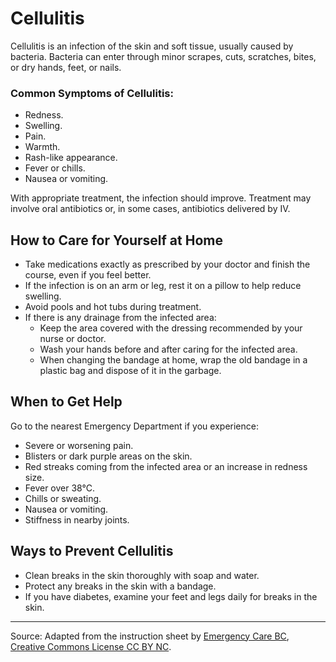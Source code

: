 # Cellulitis

Cellulitis is an infection of the skin and soft tissue, usually caused by bacteria. Bacteria can enter through minor scrapes, cuts, scratches, bites, or dry hands, feet, or nails.

### Common Symptoms of Cellulitis:
- Redness.
- Swelling.
- Pain.
- Warmth.
- Rash-like appearance.
- Fever or chills.
- Nausea or vomiting.

With appropriate treatment, the infection should improve. Treatment may involve oral antibiotics or, in some cases, antibiotics delivered by IV.

## How to Care for Yourself at Home

- Take medications exactly as prescribed by your doctor and finish the course, even if you feel better.
- If the infection is on an arm or leg, rest it on a pillow to help reduce swelling.
- Avoid pools and hot tubs during treatment.
- If there is any drainage from the infected area:
  - Keep the area covered with the dressing recommended by your nurse or doctor.
  - Wash your hands before and after caring for the infected area.
  - When changing the bandage at home, wrap the old bandage in a plastic bag and dispose of it in the garbage.

## When to Get Help

Go to the nearest Emergency Department if you experience:
- Severe or worsening pain.
- Blisters or dark purple areas on the skin.
- Red streaks coming from the infected area or an increase in redness size.
- Fever over 38°C.
- Chills or sweating.
- Nausea or vomiting.
- Stiffness in nearby joints.

## Ways to Prevent Cellulitis

- Clean breaks in the skin thoroughly with soap and water.
- Protect any breaks in the skin with a bandage.
- If you have diabetes, examine your feet and legs daily for breaks in the skin.

---

Source: Adapted from the instruction sheet by [Emergency Care BC](http://www.healthlinkbc.ca/), [Creative Commons License CC BY NC](https://creativecommons.org/licenses/by-nc/4.0/deed.en).
